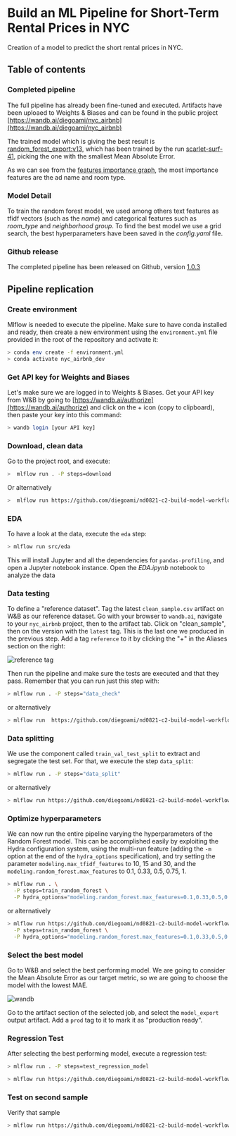 # Build an ML Pipeline for Short-Term Rental Prices in NYC

Creation of a model to predict the short rental prices in NYC.


## Table of contents


### Completed pipeline

The full pipeline has already been fine-tuned and executed. Artifacts have been uploaed to Weights & Biases and can be found
in the public project [https://wandb.ai/diegoami/nyc_airbnb](https://wandb.ai/diegoami/nyc_airbnb)

The trained model which is giving the best result is [
random_forest_export:v13](https://wandb.ai/diegoami/nyc_airbnb/artifacts/model_export/random_forest_export/979d7469850b7b5a180e), 
which has been trained by the run [scarlet-surf-41](https://wandb.ai/diegoami/nyc_airbnb/runs/3b3g3q4n/overview), picking the one with the smallest Mean Absolute Error. 

As we can see from the [features importance graph](https://wandb.ai/diegoami/nyc_airbnb/runs/3b3g3q4n), the most importance features are the
ad name and room type.

### Model Detail

To train the random forest model, we used among others text features as tfidf vectors (such as the _name_) and categorical features
such as _room_type_ and _neighborhood group_.
To find the best model we use a grid search, the best hyperparameters have been saved in the _config.yaml_ file. 


### Github release

The completed pipeline has been released on Github, version [1.0.3](https://github.com/diegoami/nd0821-c2-build-model-workflow-starter/releases/tag/1.0.3)

## Pipeline replication 

### Create environment
Mlflow is needed to execute the pipeline.
Make sure to have conda installed and ready, then create a new environment using the ``environment.yml``
file provided in the root of the repository and activate it:

```bash
> conda env create -f environment.yml
> conda activate nyc_airbnb_dev
```

### Get API key for Weights and Biases
Let's make sure we are logged in to Weights & Biases. Get your API key from W&B by going to 
[https://wandb.ai/authorize](https://wandb.ai/authorize) and click on the + icon (copy to clipboard), 
then paste your key into this command:

```bash
> wandb login [your API key]
```




### Download, clean data

Go to the project root, and execute:

```bash
>  mlflow run . -P steps=download

```

Or alternatively

```bash
>  mlflow run https://github.com/diegoami/nd0821-c2-build-model-workflow-starter.git -v 1.0.3 -P steps=download,basic_cleaning
```

### EDA

To have a look at the data, execute the `eda` step:
```bash
> mlflow run src/eda
```

This will install Jupyter and all the dependencies for `pandas-profiling`, and open a Jupyter notebook instance. 
Open the _EDA.ipynb_ notebook to analyze the data

### Data testing

To define a "reference dataset". Tag the latest ``clean_sample.csv`` artifact on W&B as our 
reference dataset. Go with your browser to ``wandb.ai``, navigate to your `nyc_airbnb` project, then to the
artifact tab. Click on "clean_sample", then on the version with the ``latest`` tag. This is the
last one we produced in the previous step. Add a tag ``reference`` to it by clicking the "+"
in the Aliases section on the right:

![reference tag](images/wandb-tag-data-test.png "adding a reference tag")
 
Then run the pipeline and make sure the tests are executed and that they pass. Remember that you can run just this
step with:

```bash
> mlflow run . -P steps="data_check"
```

or alternatively

```bash
> mlflow run  https://github.com/diegoami/nd0821-c2-build-model-workflow-starter.git -v 1.0.3 -P steps="data_check"
```


### Data splitting

We use the component called ``train_val_test_split`` to extract and segregate the test set. 
For that, we execute the step `data_split`:

```bash
> mlflow run . -P steps="data_split"
```

or alternatively

```bash
> mlflow run https://github.com/diegoami/nd0821-c2-build-model-workflow-starter.git -v 1.0.3 -P steps="data_split"
```


### Optimize hyperparameters
We can now run the entire pipeline varying the hyperparameters of the Random Forest model. This can be
accomplished easily by exploiting the Hydra configuration system, using the multi-run feature (adding the `-m` option 
at the end of the `hydra_options` specification), and try setting the parameter `modeling.max_tfidf_features` to 10, 15
and 30, and the `modeling.random_forest.max_features` to 0.1, 0.33, 0.5, 0.75, 1.


```bash
> mlflow run . \
  -P steps=train_random_forest \
  -P hydra_options="modeling.random_forest.max_features=0.1,0.33,0.5,0.75,1 modeling.max_tfidf_features=10,15,30 -m"
```
or alternatively

```bash
> mlflow run https://github.com/diegoami/nd0821-c2-build-model-workflow-starter.git -v 1.0.3 \
  -P steps=train_random_forest \
  -P hydra_options="modeling.random_forest.max_features=0.1,0.33,0.5,0.75,1 modeling.max_tfidf_features=10,15,30 -m"
```

### Select the best model
Go to W&B and select the best performing model. We are going to consider the Mean Absolute Error as our target metric,
so we are going to choose the model with the lowest MAE.

![wandb](images/wandb_select_best.gif "wandb")


Go to the artifact section of the selected job, and select the 
`model_export` output artifact.  Add a ``prod`` tag to it to mark it as 
"production ready".

### Regression Test

After selecting the best performing model, execute a regression test: 

```bash
> mlflow run . -P steps=test_regression_model
```

```bash
> mlflow run https://github.com/diegoami/nd0821-c2-build-model-workflow-starter.git -v 1.0.3 -P steps=test_regression_model
```

### Test on second sample

Verify that sample

```bash
> mlflow run https://github.com/diegoami/nd0821-c2-build-model-workflow-starter.git -v 1.0.3 -P hydra_options="etl.sample='sample2.csv'"
```



